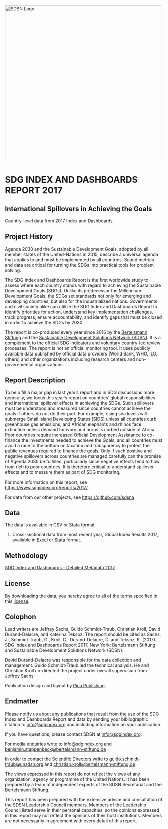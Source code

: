 <img src="https://github.com/sdsna/2019SustainableDevelopmentReport/blob/master/SDSN_logo.jpg" width="500" alt="SDSN Logo">

# SDG INDEX AND DASHBOARDS REPORT 2017  
## International Spillovers in Achieving the Goals
Country-level data from 2017 Index and Dashboards

## Project History
Agenda 2030 and the Sustainable Development Goals, adopted by all member states of the United-Nations in 2015, describe a universal agenda that applies to and must be implemented by all countries. Sound metrics and data are critical for turning the SDGs into practical tools for problem solving.

The SDG Index and Dashboards Report is the first worldwide study to assess where each country stands with regard to achieving the Sustainable Development Goals (SDGs). Unlike its predecessor the Millennium Development Goals, the SDGs set standards not only for emerging and developing countries, but also for the industrialized nations. Governments and civil society alike can utilize the SDG Index and Dashboards Report to identify priorities for action, understand key implementation challenges, track progress, ensure accountability, and identify gaps that must be closed in order to achieve the SDGs by 2030.

The report is co-produced every year since 2016 by the [Bertelsmann Stiftung](https://www.bertelsmann-stiftung.de/de/startseite/) and the [Sustainable Development Solutions Network (SDSN)](http://unsdsn.org/). It is a complement to the official SDG indicators and voluntary country-led review processes. The report is not an official monitoring tool. It uses publicly available data published by official data providers (World Bank, WHO, ILO, others) and other organizations including research centers and non-governmental organizations.


## Report Description
To help fill a major gap in last year’s report and in SDG discussions more generally, we focus this year’s report on countries’ global responsibilities and international spillover effects in achieving the SDGs. Such spillovers must be understood and measured since countries cannot achieve the goals if others do not do their part. For example, rising sea levels will submerge Small Island Developing States (SIDS) unless all countries curb greenhouse gas emissions, and African elephants and rhinos face extinction unless demand for ivory and horns is curbed outside of Africa. Poor countries require increased Official Development Assistance to co-finance the investments needed to achieve the Goals, and all countries must avoid a race to the bottom on taxation and transparency to protect the public revenues required to finance the goals. Only if such positive and negative spillovers across countries are managed carefully can the promise of Agenda 2030 be fulfilled, particularly since negative effects tend to flow from rich to poor countries. It is therefore critical to understand spillover effects and to measure them as part of SDG monitoring. 

For more information on this report, see https://www.sdgindex.org/reports/2017/.

For data from our other projects, see https://github.com/sdsna

## Data

The data is available in CSV or Stata format.

1. Cross-sectional data from most recent year, Global Index Results 2017, available in [Excel](https://github.com/sdsna/2017GlobalIndex/blob/master/2017GlobalIndexResults.xlsx) or [Stata](https://github.com/sdsna/2017GlobalIndex/blob/master/2017GlobalIndexResults.dta) format.


## Methodology

[SDG Index and Dashboards - Detailed Metadata 2017](https://github.com/sdsna/2017GlobalIndex/blob/master/2017GlobalIndexMetadata.pdf)

## License

By downloading the data, you hereby agree to all of the terms specified in this [license](https://github.com/sdsna).

## Colophon
Lead writers are Jeffrey Sachs, Guido Schmidt-Traub, Christian Kroll, David Durand-Delacre, and Katerina Teksoz. The report should be cited as Sachs, J., Schmidt-Traub, G., Kroll, C., Durand-Delacre, D. and Teksoz, K. (2017): SDG Index and Dashboards Report 2017. New York: Bertelsmann Stiftung and Sustainable Development Solutions Network (SDSN).

David Durand-Delacre was responsible for the data collection and management. Guido Schmidt-Traub led the technical analysis. He and Christian Kroll co-directed the project under overall supervision from Jeffrey Sachs.

Publication design and layout by [Pica Publishing](http://www.pica-publishing.com/).

## Endmatter

Please notify us about any publications that result from the use of the SDG Index and Dashboards Report and data by sending your bibliographic citation to info@sdgindex.org and including information on your publication.

If you have questions, please contact SDSN at <info@sdgindex.org>.

For media enquiries write to info@sdgindex.org and benjamin.stappenbeck@bertelsmann-stiftung.de

In order to contact the Scientific Directors write to guido.schmidt-traub@unsdsn.org and christian.kroll@bertelsmann-stiftung.de

The views expressed in this report do not reflect the views of any organization, agency or programme of the United Nations. It has been prepared by a team of independent experts of the SDSN Secretariat and the Bertelsmann Stiftung.

This report has been prepared with the extensive advice and consultation of the SDSN Leadership Council members. Members of the Leadership Council listed serve in their personal capacities, so the opinions expressed in this report may not reflect the opinions of their host institutions. Members are not necessarily in agreement with every detail of this report.


